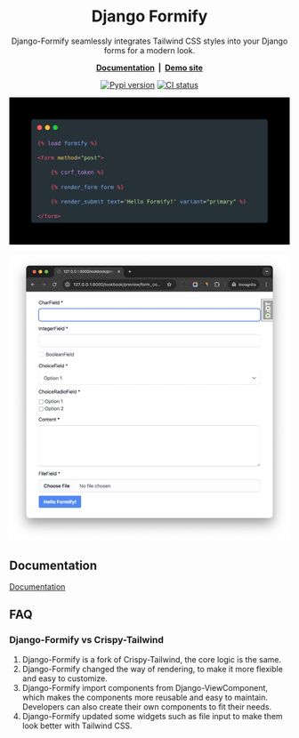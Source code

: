 <div align="center">

<h1>Django Formify</h1>

<p>Django-Formify seamlessly integrates Tailwind CSS styles into your Django forms for a modern look.</p>

<p><strong><a href="https://django-formify.readthedocs.io/en/latest/">Documentation</a> &nbsp;|&nbsp; <a href="https://saashammer.com/lookbook/inspect/form_component/form_fields/">Demo site</a></strong></p>

<p><a href="https://pypi.org/project/django-formify/"><img src="https://badge.fury.io/py/django-formify.svg" alt="Pypi version"></a>
<a href="https://github.com/rails-inspire-django/django-formify/actions/workflows/runtests.yml"><img src="https://github.com/rails-inspire-django/django-formify/actions/workflows/runtests.yml/badge.svg" alt="CI status"></a></p>

</div>

![Django Formify Code](.github/assets/code.png)

![Django Formify Demo](.github/assets/formify-demo.jpg)

## Documentation

[Documentation](https://django-formify.readthedocs.io/)

## FAQ

### Django-Formify vs Crispy-Tailwind

1. Django-Formify is a fork of Crispy-Tailwind, the core logic is the same.
2. Django-Formify changed the way of rendering, to make it more flexible and easy to customize.
3. Django-Formify import components from Django-ViewComponent, which makes the components more reusable and easy to maintain. Developers can also create their own components to fit their needs.
4. Django-Formify updated some widgets such as file input to make them look better with Tailwind CSS.
